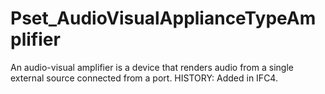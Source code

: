 # Pset_AudioVisualApplianceTypeAmplifier

An audio-visual amplifier is a device that renders audio from a single external source connected from a port.<!-- end of definition --> HISTORY: Added in IFC4.
